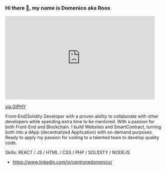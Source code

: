 ### Hi there 👋, my name is Domenico aka Roos
<iframe src="https://giphy.com/embed/FPjJbgVfBKe2ZQKPyr" width="480" height="268" frameBorder="0" class="giphy-embed" allowFullScreen></iframe><p><a href="https://giphy.com/gifs/siliconvalleyhbo-FPjJbgVfBKe2ZQKPyr">via GIPHY</a></p>

Front-End|Solidity Developer with a proven ability to collaborate with other developers while spending extra time to be mentored. With a passion for both Front-End and Blockchain. I build Websites and SmartContract, turning both into a dApp (decentralized Application) with on-demand purposes. Ready to apply my passion for coding to a talented team to develop quality code.

Skills:  REACT / JS / HTML / CSS / PHP / SOLIDITY / NODEJS

- https://www.linkedin.com/in/centronedomenico/
